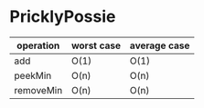 # PricklyPossie
| operation	| worst case | average case |
| --- | --- | --- |
| add | O(1) | O(1) |
| peekMin | O(n) | O(n) |
| removeMin | O(n) | O(n) |
